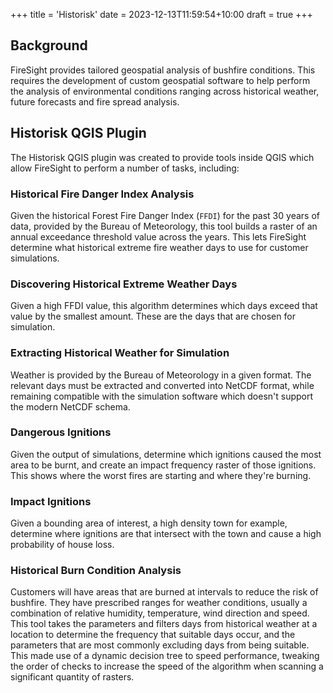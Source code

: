 +++
title = 'Historisk'
date = 2023-12-13T11:59:54+10:00
draft = true
+++

## Background

FireSight provides tailored geospatial analysis of bushfire conditions. This
requires the development of custom geospatial software to help perform the
analysis of environmental conditions ranging across historical weather, future
forecasts and fire spread analysis.

## Historisk QGIS Plugin

The Historisk QGIS plugin was created to provide tools inside QGIS which allow
FireSight to perform a number of tasks, including:

### Historical Fire Danger Index Analysis
Given the historical Forest Fire Danger Index (`FFDI`) for the past 30 years of
data, provided by the Bureau of Meteorology, this tool builds a raster of an
annual exceedance threshold value across the years. This lets FireSight determine
what historical extreme fire weather days to use for customer simulations.

### Discovering Historical Extreme Weather Days
Given a high FFDI value, this algorithm determines which days exceed that value
by the smallest amount. These are the days that are chosen for simulation.

### Extracting Historical Weather for Simulation
Weather is provided by the Bureau of Meteorology in a given format. The relevant
days must be extracted and converted into NetCDF format, while remaining
compatible with the simulation software which doesn't support the modern NetCDF
schema.

### Dangerous Ignitions
Given the output of simulations, determine which ignitions caused the most area
to be burnt, and create an impact frequency raster of those ignitions. This
shows where the worst fires are starting and where they're burning.

### Impact Ignitions
Given a bounding area of interest, a high density town for example, determine
where ignitions are that intersect with the town and cause a high probability
of house loss.

### Historical Burn Condition Analysis
Customers will have areas that are burned at intervals to reduce the risk of
bushfire. They have prescribed ranges for weather conditions, usually a
combination of relative humidity, temperature, wind direction and speed. This
tool takes the parameters and filters days from historical weather at a location
to determine the frequency that suitable days occur, and the parameters that are
most commonly excluding days from being suitable. This made use of a dynamic
decision tree to speed performance, tweaking the order of checks to increase the
speed of the algorithm when scanning a significant quantity of rasters.

##
